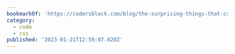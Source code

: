 ```yaml
---
bookmarkOf: 'https://codersblock.com/blog/the-surprising-things-that-css-can-animate/'
category:
  - code
  - css
published: '2023-01-21T12:59:07.828Z'
---
```

